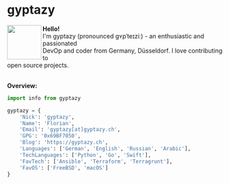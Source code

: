 # gyptazy
<img align="left" width="80" height="80" src="https://gyptazy.ch/wp-content/uploads/2022/03/4150400.png"> <b>Hello!</b><br>
I'm gyptazy (pronounced ɡʏpˈ​​t​eɪzi​ː​) - an enthusiastic and passionated <br>DevOp and coder from Germany, Düsseldorf. I love contributing to <br>open source projects.<br><br>

**Overview:**
```Python
import info from gyptazy

gyptazy = {
    'Nick': 'gyptazy',
    'Name': 'Florian',
    'Email': 'gyptazy[at]gyptazy.ch',
    'GPG': '0x69BF7050',
    'Blog': 'https://gyptazy.ch',
    'Languages': ['German', 'English', 'Russian', 'Arabic'],
    'TechLanguages': ['Python', 'Go', 'Swift'],
    'FavTech': ['Ansible', 'Terraform', 'Terragrunt'],
    'FavOS': ['FreeBSD', 'macOS']
}
```
